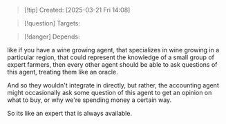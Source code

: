 
>[!tip] Created: [2025-03-21 Fri 14:08]

>[!question] Targets: 

>[!danger] Depends: 

like if you have a wine growing agent, that specializes in wine growing in a particular region, that could represent the knowledge of a small group of expert farmers, then every other agent should be able to ask questions of this agent, treating them like an oracle.

And so they wouldn't integrate in directly, but rather, the accounting agent might occasionally ask some question of this agent to get an opinion on what to buy, or why we're spending money a certain way.

So its like an expert that is always available.